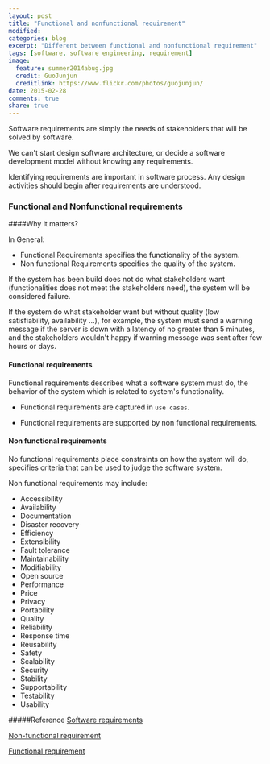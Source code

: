 ```yaml
---
layout: post
title: "Functional and nonfunctional requirement"
modified:
categories: blog
excerpt: "Different between functional and nonfunctional requirement"
tags: [software, software engineering, requirement]
image:
  feature: summer2014abug.jpg
  credit: GuoJunjun
  creditlink: https://www.flickr.com/photos/guojunjun/
date: 2015-02-28
comments: true
share: true
---
```


Software requirements are simply the needs of stakeholders that will be solved by software.

We can't start design software architecture, or decide a software development model without knowing any requirements. 

Identifying requirements are important in software process. Any design activities should begin after requirements are understood. 

### Functional and Nonfunctional requirements

####Why it matters? 

In General:

* Functional Requirements specifies the functionality of the system.
* Non functional Requirements specifies the quality of the system.

If the system has been build does not do what stakeholders want (functionalities does not meet the stakeholders need), the system will be considered failure. 

If the system do what stakeholder want but without quality (low satisfiability, availability ...), for example, the system must send a warning message if the server is down with a latency of no greater than 5 minutes, and the stakeholders wouldn't happy if warning message was sent after few hours or days. 

#### Functional requirements
Functional requirements describes what a software system must do, the behavior of the system which is related to system's functionality. 

* Functional requirements are captured in `use cases`. 

* Functional requirements are supported by non functional requirements. 

#### Non functional requirements 
No functional requirements place constraints on how the system will do, specifies criteria that can be used to judge the software system. 

Non functional requirements may include:

* Accessibility
* Availability
* Documentation
* Disaster recovery
* Efficiency
* Extensibility
* Fault tolerance
* Maintainability
* Modifiability
* Open source
* Performance
* Price
* Privacy
* Portability
* Quality
* Reliability
* Response time
* Reusability
* Safety
* Scalability 
* Security
* Stability
* Supportability
* Testability
* Usability


#####Reference
[Software requirements](https://en.wikipedia.org/wiki/Software_requirements) 

[Non-functional requirement](https://en.wikipedia.org/wiki/Non-functional_requirement)

[Functional requirement](https://en.wikipedia.org/wiki/Functional_requirement)

